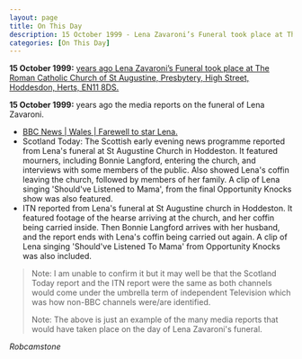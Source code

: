```yaml
---
layout: page
title: On This Day
description: 15 October 1999 - Lena Zavaroni’s Funeral took place at The Roman Catholic Church of St Augustine, Presbytery, High Street, Hoddesdon, Herts, EN11 8DS. Also on this day the media in all it's forms reported on the funeral of Lena Zavaroni.
categories: [On This Day]
---
```


**15 October 1999:**
[<span id="age2"></span> years ago Lena Zavaroni’s Funeral took place at The Roman Catholic Church of St Augustine, Presbytery, High Street, Hoddesdon, Herts, EN11 8DS.](/biography/lena-zavaroni#lena-zavaronis-funeral)

**15 October 1999:**
<span id="age1"></span> years ago the media reports on the funeral of Lena Zavaroni.
* [BBC News &#124; Wales &#124; Farewell to star Lena.](http://news.bbc.co.uk/1/hi/wales/476065.stm)
* Scotland Today: The Scottish early evening news programme reported from Lena's funeral at St Augustine Church in Hoddeston. It featured mourners, including Bonnie Langford, entering the church, and interviews with some members of the public. Also showed Lena's coffin leaving the church, followed by members of her family. A clip of Lena singing 'Should've Listened to Mama', from the final Opportunity Knocks show was also featured.
* ITN reported from Lena's funeral at St Augustine church in Hoddeston. It featured footage of the hearse arriving at the church, and her coffin being carried inside. Then Bonnie Langford arrives with her husband, and the report ends with Lena's coffin being carried out again. A clip of Lena singing 'Should've Listened To Mama' from Opportunity Knocks was also included.

> Note: I am unable to confirm it but it may well be that the Scotland Today report and the ITN report were the same as both channels would come under the umbrella term of independent Television which was how non-BBC channels were/are identified.
>
> Note: The above is just an example of the many media reports that would have taken place on the day of Lena Zavaroni's funeral.

<cite>Robcamstone</cite>

<!-- Script for calculating number of years ago -->
<script>
var dob = '19991015';
var year = Number(dob.substr(0, 4));
var month = Number(dob.substr(4, 2)) - 1;
var day = Number(dob.substr(6, 2));
var today = new Date();
var age1 = today.getFullYear() - year;
if (today.getMonth() < month || (today.getMonth() == month && today.getDate() < day)) {
age1--;
}
document.getElementById("age1").innerHTML=age1;

var dob = '19991015';
var year = Number(dob.substr(0, 4));
var month = Number(dob.substr(4, 2)) - 1;
var day = Number(dob.substr(6, 2));
var today = new Date();
var age2 = today.getFullYear() - year;
if (today.getMonth() < month || (today.getMonth() == month && today.getDate() < day)) {
age2--;
}
document.getElementById("age2").innerHTML=age2;
</script>
<!-- Scripts -->

